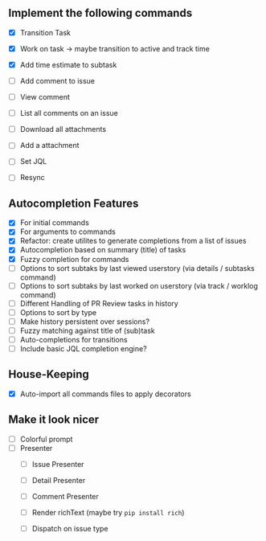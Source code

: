 ## Implement the following commands
+ [x] Transition Task
+ [x] Work on task -> maybe transition to active and track time
+ [x] Add time estimate to subtask
+ [ ] Add comment to issue
+ [ ] View comment
+ [ ] List all comments on an issue
+ [ ] Download all attachments
+ [ ] Add a attachment
+ [ ] Set JQL
+ [ ] Resync


## Autocompletion Features
+ [x] For initial commands
+ [x] For arguments to commands
+ [x] Refactor: create utilites to generate completions from a list of issues
+ [x] Autocompletion based on summary (title) of tasks
+ [x] Fuzzy completion for commands
+ [ ] Options to sort subtaks by last viewed userstory (via details / subtasks command)
+ [ ] Options to sort subtaks by last worked on userstory (via track / worklog command)
+ [ ] Different Handling of PR Review tasks in history
+ [ ] Options to sort by type
+ [ ] Make history persistent over sessions?
+ [ ] Fuzzy matching against title of (sub)task
+ [ ] Auto-completions for transitions
+ [ ] Include basic JQL completion engine?

## House-Keeping
+ [x] Auto-import all commands files to apply decorators

## Make it look nicer
+ [ ] Colorful prompt
+ [ ] Presenter
  + [ ] Issue Presenter
  + [ ] Detail Presenter
  + [ ] Comment Presenter
  + [ ] Render richText (maybe try `pip install rich`)
  + [ ] Dispatch on issue type


